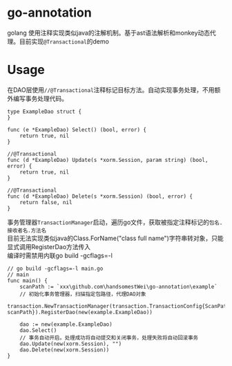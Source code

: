 # go-annotation

golang 使用注释实现类似java的注解机制。基于ast语法解析和monkey动态代理。目前实现`@Transactional`的demo

# Usage

在DAO层使用`//@Transactional`注释标记目标方法。自动实现事务处理，不用额外编写事务处理代码。

```
type ExampleDao struct {
}

func (e *ExampleDao) Select() (bool, error) {
	return true, nil
}

//@Transactional
func (d *ExampleDao) Update(s *xorm.Session, param string) (bool, error) {
	return true, nil
}
	
//@Transactional
func (d *ExampleDao) Delete(s *xorm.Session) (bool, error) {
	return false, nil
}
```

事务管理器`TransactionManager`启动，遍历go文件，获取被指定注释标记的`包名.接收者名.方法名`  
目前无法实现类似java的Class.ForName("class full name")字符串转对象，只能显式调用RegisterDao方法传入  
编译时需禁用内联go build -gcflags=-l

```
// go build -gcflags=-l main.go
// main
func main() {
	scanPath := `xxx\github.com\handsomestWei\go-annotation\example`
	// 初始化事务管理器，扫描指定包路径，代理DAO对象
	transaction.NewTransactionManager(transaction.TransactionConfig{ScanPath: scanPath}).RegisterDao(new(example.ExampleDao))

	dao := new(example.ExampleDao)
	dao.Select()
	// 事务自动开启。处理成功将自动提交和关闭事务，处理失败将自动回滚事务
	dao.Update(new(xorm.Session), "")
	dao.Delete(new(xorm.Session))
}
```